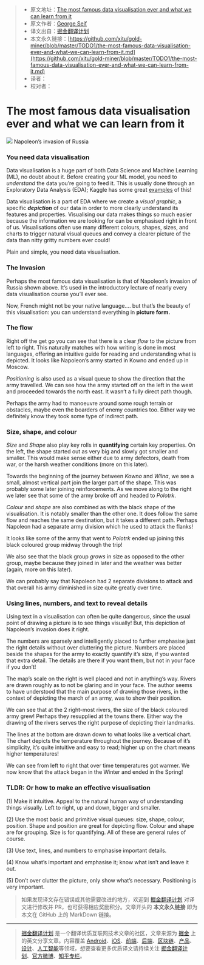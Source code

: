 > * 原文地址：[The most famous data visualisation ever and what we can learn from it](https://towardsdatascience.com/the-most-famous-data-visualisation-ever-and-what-we-can-learn-from-it-abcdfa772548)
> * 原文作者：[George Seif](https://towardsdatascience.com/@george.seif94)
> * 译文出自：[掘金翻译计划](https://github.com/xitu/gold-miner)
> * 本文永久链接：[https://github.com/xitu/gold-miner/blob/master/TODO1/the-most-famous-data-visualisation-ever-and-what-we-can-learn-from-it.md](https://github.com/xitu/gold-miner/blob/master/TODO1/the-most-famous-data-visualisation-ever-and-what-we-can-learn-from-it.md)
> * 译者：
> * 校对者：

# The most famous data visualisation ever and what we can learn from it

![](https://cdn-images-1.medium.com/max/1600/1*V9sq--wHI1wm1zA3Gng1sg.png)
Napoleon’s invasion of Russia

### You need data visualisation

Data visualisation is a huge part of both Data Science and Machine Learning (ML), no doubt about it. Before creating your ML model, you need to _understand_ the data you’re going to feed it. This is usually done through an Exploratory Data Analysis (EDA); Kaggle has some great [examples](https://www.kaggle.com/kernels) of this!

Data visualisation is a part of EDA where we create a _visual graphic_, a specific **_depiction_** of our data in order to more clearly understand its features and properties. Visualising our data makes things so much easier because the information we are looking for can be emphasised right in front of us. Visualisations often use many different colours, shapes, sizes, and charts to trigger natural visual queues and convey a clearer picture of the data than nitty gritty numbers ever could!

Plain and simple, you need data visualisation.

### The Invasion

Perhaps the most famous data visualisation is that of Napoleon’s invasion of Russia shown above. It’s used in the introductory lecture of nearly every data visualisation course you’ll ever see.

Now, French might not be your native language…. but that’s the beauty of this visualisation: you can understand everything in **picture form.**

### The flow

Right off the get go you can see that there is a clear _flow_ to the picture from left to right. This naturally matches with how writing is done in most languages, offering an intuitive guide for reading and understanding what is depicted. It looks like Napoleon’s army started in Kowno and ended up in Moscow.

_Positioning_ is also used as a visual queue to show the direction that the army travelled. We can see how the army started off on the left in the west and proceeded towards the north east. It wasn’t a fully direct path though.

Perhaps the army had to manoeuvre around some rough terrain or obstacles, maybe even the boarders of enemy countries too. Either way we definitely know they took some type of indirect path.

### Size, shape, and colour

_Size_ and _Shape_ also play key rolls in **quantifying**  certain key properties. On the left, the shape started out as very big and slowly got smaller and smaller. This would make sense either due to army defectors, death from war, or the harsh weather conditions (more on this later).

Towards the beginning of the journey between _Kowno_ and _Wilna_, we see a small, almost vertical part join the larger part of the shape. This was probably some later joining reinforcements. As we move along to the right we later see that some of the army broke off and headed to _Polotrk_.

_Colour_ and _shape_ are also combined as with the black shape of the visualisation. It is notably smaller than the other one. It does follow the same flow and reaches the same destination, but it takes a different path. Perhaps Napoleon had a separate army division which he used to attack the flanks!

It looks like some of the army that went to _Polotrk_ ended up joining this black coloured group midway through the trip!

We also see that the black group _grows_ in size as opposed to the other group, maybe because they joined in later and the weather was better (again, more on this later).

We can probably say that Napoleon had 2 separate divisions to attack and that overall his army diminished in size quite greatly over time.

### Using lines, numbers, and text to reveal details

Using text in a visualisation can often be quite dangerous, since the usual point of drawing a picture is to see things visually! But, this depiction of Napoleon’s invasion does it right.

The numbers are sparsely and intelligently placed to further emphasise just the right details without over cluttering the picture. Numbers are placed beside the shapes for the army to exactly quantify it’s size, if you wanted that extra detail. The details are there if you want them, but not in your face if you don’t!

The map’s scale on the right is well placed and not in anything’s way. Rivers are drawn roughly as to not be glaring and in your face. The author seems to have understood that the main purpose of drawing those rivers, in the context of depicting the march of an army, was to show their position.

We can see that at the 2 right-most rivers, the size of the black coloured army grew! Perhaps they resupplied at the towns there. Either way the drawing of the rivers serves the right purpose of depicting their landmarks.

The lines at the bottom are drawn down to what looks like a vertical chart. The chart depicts the temperature throughout the journey. Because of it’s simplicity, it’s quite intuitive and easy to read; higher up on the chart means higher temperatures!

We can see from left to right that over time temperatures got warmer. We now know that the attack began in the Winter and ended in the Spring!

### TLDR: Or how to make an effective visualisation

(1) Make it intuitive. Appeal to the natural human way of understanding things visually. Left to right, up and down, bigger and smaller.

(2) Use the most basic and primitive visual queues: size, shape, colour, position. Shape and position are great for depicting flow. Colour and shape are for grouping. Size is for quantifying. All of these are general rules of course.

(3) Use text, lines, and numbers to emphasise important details.

(4) Know what’s important and emphasise it; know what isn’t and leave it out.

(5) Don’t over clutter the picture, only show what’s necessary. Positioning is very important.


> 如果发现译文存在错误或其他需要改进的地方，欢迎到 [掘金翻译计划](https://github.com/xitu/gold-miner) 对译文进行修改并 PR，也可获得相应奖励积分。文章开头的 **本文永久链接** 即为本文在 GitHub 上的 MarkDown 链接。

---

> [掘金翻译计划](https://github.com/xitu/gold-miner) 是一个翻译优质互联网技术文章的社区，文章来源为 [掘金](https://juejin.im) 上的英文分享文章。内容覆盖 [Android](https://github.com/xitu/gold-miner#android)、[iOS](https://github.com/xitu/gold-miner#ios)、[前端](https://github.com/xitu/gold-miner#前端)、[后端](https://github.com/xitu/gold-miner#后端)、[区块链](https://github.com/xitu/gold-miner#区块链)、[产品](https://github.com/xitu/gold-miner#产品)、[设计](https://github.com/xitu/gold-miner#设计)、[人工智能](https://github.com/xitu/gold-miner#人工智能)等领域，想要查看更多优质译文请持续关注 [掘金翻译计划](https://github.com/xitu/gold-miner)、[官方微博](http://weibo.com/juejinfanyi)、[知乎专栏](https://zhuanlan.zhihu.com/juejinfanyi)。
